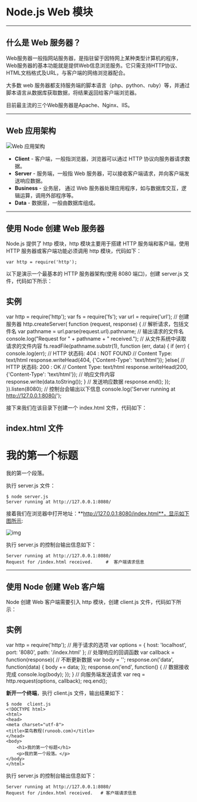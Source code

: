 # Node.js Web 模块

------

## 什么是 Web 服务器？

Web服务器一般指网站服务器，是指驻留于因特网上某种类型计算机的程序，Web服务器的基本功能就是提供Web信息浏览服务。它只需支持HTTP协议、HTML文档格式及URL，与客户端的网络浏览器配合。

大多数 web 服务器都支持服务端的脚本语言（php、python、ruby）等，并通过脚本语言从数据库获取数据，将结果返回给客户端浏览器。



目前最主流的三个Web服务器是Apache、Nginx、IIS。

------

## Web 应用架构

![Web 应用架构](https://www.runoob.com/wp-content/uploads/2015/09/web_architecture.jpg)

- **Client** - 客户端，一般指浏览器，浏览器可以通过 HTTP 协议向服务器请求数据。
- **Server** - 服务端，一般指 Web 服务器，可以接收客户端请求，并向客户端发送响应数据。
- **Business** - 业务层， 通过 Web 服务器处理应用程序，如与数据库交互，逻辑运算，调用外部程序等。
- **Data** - 数据层，一般由数据库组成。

------

## 使用 Node 创建 Web 服务器

Node.js 提供了 http 模块，http 模块主要用于搭建 HTTP 服务端和客户端，使用 HTTP 服务器或客户端功能必须调用 http 模块，代码如下：

```
var http = require('http');
```

以下是演示一个最基本的 HTTP 服务器架构(使用 8080 端口)，创建 server.js 文件，代码如下所示：

## 实例

var http = require('http'); var fs = require('fs'); var url = require('url');   // 创建服务器 http.createServer( function (request, response) {     // 解析请求，包括文件名   var pathname = url.parse(request.url).pathname;      // 输出请求的文件名   console.log("Request for " + pathname + " received.");      // 从文件系统中读取请求的文件内容   fs.readFile(pathname.substr(1), function (err, data) {      if (err) {         console.log(err);         // HTTP 状态码: 404 : NOT FOUND         // Content Type: text/html         response.writeHead(404, {'Content-Type': 'text/html'});      }else{                      // HTTP 状态码: 200 : OK         // Content Type: text/html         response.writeHead(200, {'Content-Type': 'text/html'});                      // 响应文件内容         response.write(data.toString());              }      //  发送响应数据      response.end();   });    }).listen(8080);  // 控制台会输出以下信息 console.log('Server running at http://127.0.0.1:8080/');

接下来我们在该目录下创建一个 index.html 文件，代码如下：

## index.html 文件

<!DOCTYPE html> <html> <head> <meta charset="utf-8"> <title>菜鸟教程(runoob.com)</title> </head> <body>    <h1>我的第一个标题</h1>    <p>我的第一个段落。</p> </body> </html>

执行 server.js 文件：

```
$ node server.js
Server running at http://127.0.0.1:8080/
```

接着我们在浏览器中打开地址：**http://127.0.0.1:8080/index.html**，显示如下图所示:

![img](https://www.runoob.com/wp-content/uploads/2015/09/6E0D2A5C-0339-4D61-858D-A4EEB5763D98.jpg)

执行 server.js 的控制台输出信息如下：

```
Server running at http://127.0.0.1:8080/
Request for /index.html received.     #  客户端请求信息
```

------

## 使用 Node 创建 Web 客户端

Node 创建 Web 客户端需要引入 http 模块，创建 client.js 文件，代码如下所示：

## 实例

var http = require('http');  // 用于请求的选项 var options = {   host: 'localhost',   port: '8080',   path: '/index.html'   };  // 处理响应的回调函数 var callback = function(response){   // 不断更新数据   var body = '';   response.on('data', function(data) {      body += data;   });      response.on('end', function() {      // 数据接收完成      console.log(body);   }); } // 向服务端发送请求 var req = http.request(options, callback); req.end();

**新开一个终端**，执行 client.js 文件，输出结果如下：

```
$ node  client.js 
<!DOCTYPE html>
<html>
<head>
<meta charset="utf-8">
<title>菜鸟教程(runoob.com)</title>
</head>
<body>
    <h1>我的第一个标题</h1>
    <p>我的第一个段落。</p>
</body>
</html>
```

执行 server.js 的控制台输出信息如下：

```
Server running at http://127.0.0.1:8080/
Request for /index.html received.   # 客户端请求信息
```